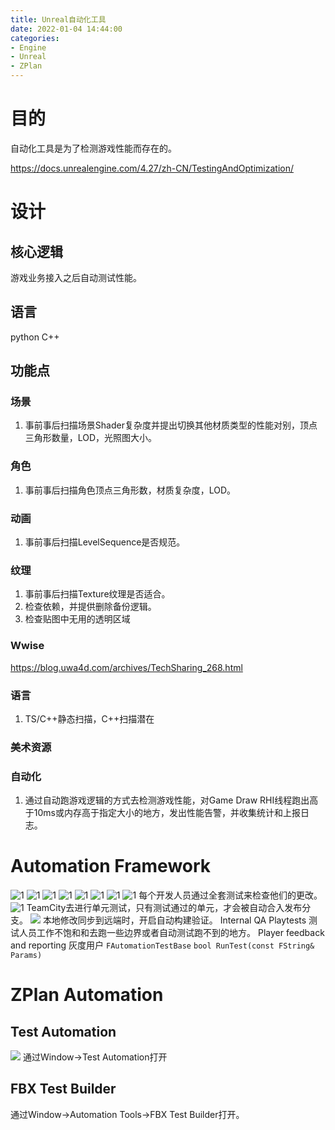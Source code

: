 ```yaml
---
title: Unreal自动化工具
date: 2022-01-04 14:44:00
categories: 
- Engine
- Unreal
- ZPlan
---
```

# 目的
自动化工具是为了检测游戏性能而存在的。

https://docs.unrealengine.com/4.27/zh-CN/TestingAndOptimization/

# 设计
## 核心逻辑
游戏业务接入之后自动测试性能。
## 语言
python C++
## 功能点
### 场景
1. 事前事后扫描场景Shader复杂度并提出切换其他材质类型的性能对别，顶点三角形数量，LOD，光照图大小。

### 角色
1. 事前事后扫描角色顶点三角形数，材质复杂度，LOD。

### 动画
1. 事前事后扫描LevelSequence是否规范。

### 纹理
1. 事前事后扫描Texture纹理是否适合。
2. 检查依赖，并提供删除备份逻辑。
3. 检查贴图中无用的透明区域

### Wwise
https://blog.uwa4d.com/archives/TechSharing_268.html

### 语言
1. TS/C++静态扫描，C++扫描潜在

### 美术资源

### 自动化
1. 通过自动跑游戏逻辑的方式去检测游戏性能，对Game Draw RHI线程跑出高于10ms或内存高于指定大小的地方，发出性能告警，并收集统计和上报日志。 

# Automation Framework
![1](1.png)
![1](2.png)
![1](/images/Unreal/Automation/3.png)
![1](/images/Unreal/Automation/4.png)
![1](/images/Unreal/Automation/5.png)
![1](/images/Unreal/Automation/6.png)
![1](/images/Unreal/Automation/7.png)
![1](/images/Unreal/Automation/8.png)
每个开发人员通过全套测试来检查他们的更改。
![1](/images/Unreal/Automation/9.png)
TeamCity去进行单元测试，只有测试通过的单元，才会被自动合入发布分支。
![](/images/Unreal/Automation/10.png)
本地修改同步到远端时，开启自动构建验证。
Internal QA Playtests 测试人员工作不饱和和去跑一些边界或者自动测试跑不到的地方。
Player feedback and reporting 灰度用户
`FAutomationTestBase`
`bool RunTest(const FString& Params)`

# ZPlan Automation
## Test Automation
![](/images/Unreal/Automation/11.png)
通过Window->Test Automation打开
## FBX Test Builder
通过Window->Automation Tools->FBX Test Builder打开。